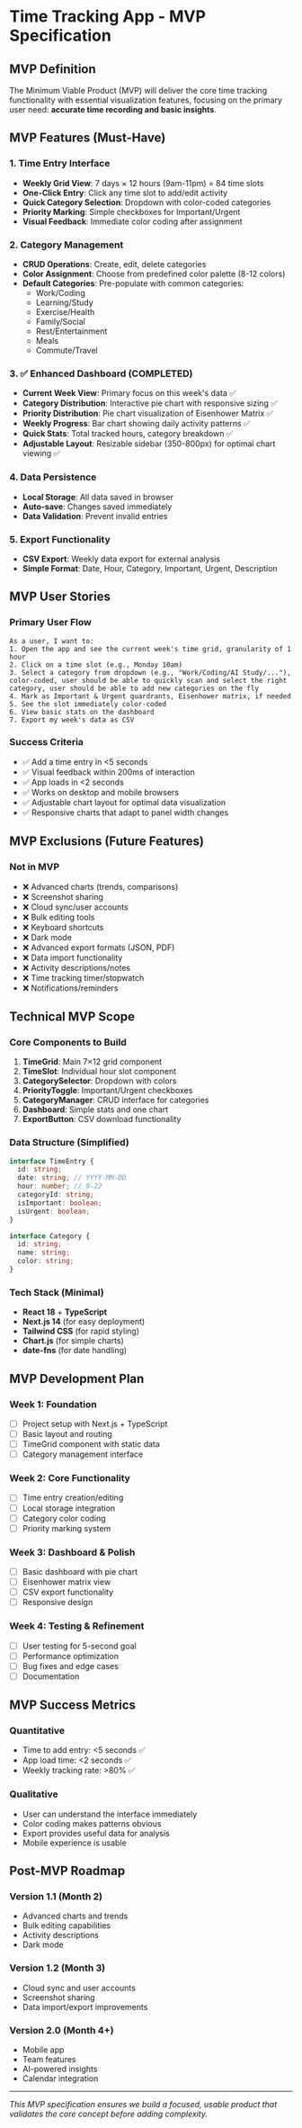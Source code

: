 # Time Tracking App - MVP Specification

## MVP Definition

The Minimum Viable Product (MVP) will deliver the core time tracking functionality with essential visualization features, focusing on the primary user need: **accurate time recording and basic insights**.

## MVP Features (Must-Have)

### 1. Time Entry Interface
- **Weekly Grid View**: 7 days × 12 hours (9am-11pm) = 84 time slots
- **One-Click Entry**: Click any time slot to add/edit activity
- **Quick Category Selection**: Dropdown with color-coded categories
- **Priority Marking**: Simple checkboxes for Important/Urgent
- **Visual Feedback**: Immediate color coding after assignment

### 2. Category Management
- **CRUD Operations**: Create, edit, delete categories
- **Color Assignment**: Choose from predefined color palette (8-12 colors)
- **Default Categories**: Pre-populate with common categories:
  - Work/Coding
  - Learning/Study
  - Exercise/Health
  - Family/Social
  - Rest/Entertainment
  - Meals
  - Commute/Travel

### 3. ✅ Enhanced Dashboard (COMPLETED)
- **Current Week View**: Primary focus on this week's data ✅
- **Category Distribution**: Interactive pie chart with responsive sizing ✅
- **Priority Distribution**: Pie chart visualization of Eisenhower Matrix ✅
- **Weekly Progress**: Bar chart showing daily activity patterns ✅
- **Quick Stats**: Total tracked hours, category breakdown ✅
- **Adjustable Layout**: Resizable sidebar (350-800px) for optimal chart viewing ✅

### 4. Data Persistence
- **Local Storage**: All data saved in browser
- **Auto-save**: Changes saved immediately
- **Data Validation**: Prevent invalid entries

### 5. Export Functionality
- **CSV Export**: Weekly data export for external analysis
- **Simple Format**: Date, Hour, Category, Important, Urgent, Description

## MVP User Stories

### Primary User Flow
```
As a user, I want to:
1. Open the app and see the current week's time grid, granularity of 1 hour
2. Click on a time slot (e.g., Monday 10am)
3. Select a category from dropdown (e.g., "Work/Coding/AI Study/..."), color-coded, user should be able to quickly scan and select the right category, user should be able to add new categories on the fly
4. Mark as Important & Urgent quardrants, Eisenhower matrix, if needed
5. See the slot immediately color-coded
6. View basic stats on the dashboard
7. Export my week's data as CSV
```

### Success Criteria
- ✅ Add a time entry in <5 seconds
- ✅ Visual feedback within 200ms of interaction
- ✅ App loads in <2 seconds
- ✅ Works on desktop and mobile browsers
- ✅ Adjustable chart layout for optimal data visualization
- ✅ Responsive charts that adapt to panel width changes

## MVP Exclusions (Future Features)

### Not in MVP
- ❌ Advanced charts (trends, comparisons)
- ❌ Screenshot sharing
- ❌ Cloud sync/user accounts
- ❌ Bulk editing tools
- ❌ Keyboard shortcuts
- ❌ Dark mode
- ❌ Advanced export formats (JSON, PDF)
- ❌ Data import functionality
- ❌ Activity descriptions/notes
- ❌ Time tracking timer/stopwatch
- ❌ Notifications/reminders

## Technical MVP Scope

### Core Components to Build
1. **TimeGrid**: Main 7×12 grid component
2. **TimeSlot**: Individual hour slot component
3. **CategorySelector**: Dropdown with colors
4. **PriorityToggle**: Important/Urgent checkboxes
5. **CategoryManager**: CRUD interface for categories
6. **Dashboard**: Simple stats and one chart
7. **ExportButton**: CSV download functionality

### Data Structure (Simplified)
```typescript
interface TimeEntry {
  id: string;
  date: string; // YYYY-MM-DD
  hour: number; // 9-22
  categoryId: string;
  isImportant: boolean;
  isUrgent: boolean;
}

interface Category {
  id: string;
  name: string;
  color: string;
}
```

### Tech Stack (Minimal)
- **React 18** + **TypeScript**
- **Next.js 14** (for easy deployment)
- **Tailwind CSS** (for rapid styling)
- **Chart.js** (for simple charts)
- **date-fns** (for date handling)

## MVP Development Plan

### Week 1: Foundation
- [ ] Project setup with Next.js + TypeScript
- [ ] Basic layout and routing
- [ ] TimeGrid component with static data
- [ ] Category management interface

### Week 2: Core Functionality
- [ ] Time entry creation/editing
- [ ] Local storage integration
- [ ] Category color coding
- [ ] Priority marking system

### Week 3: Dashboard & Polish
- [ ] Basic dashboard with pie chart
- [ ] Eisenhower matrix view
- [ ] CSV export functionality
- [ ] Responsive design

### Week 4: Testing & Refinement
- [ ] User testing for 5-second goal
- [ ] Performance optimization
- [ ] Bug fixes and edge cases
- [ ] Documentation

## MVP Success Metrics

### Quantitative
- Time to add entry: <5 seconds ✅
- App load time: <2 seconds ✅
- Weekly tracking rate: >80% ✅

### Qualitative
- User can understand the interface immediately
- Color coding makes patterns obvious
- Export provides useful data for analysis
- Mobile experience is usable

## Post-MVP Roadmap

### Version 1.1 (Month 2)
- Advanced charts and trends
- Bulk editing capabilities
- Activity descriptions
- Dark mode

### Version 1.2 (Month 3)
- Cloud sync and user accounts
- Screenshot sharing
- Data import/export improvements

### Version 2.0 (Month 4+)
- Mobile app
- Team features
- AI-powered insights
- Calendar integration

---

*This MVP specification ensures we build a focused, usable product that validates the core concept before adding complexity.*
